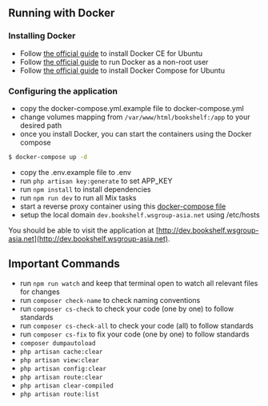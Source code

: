 ## Running with Docker

### Installing Docker

* Follow [the official guide](https://docs.docker.com/engine/installation/linux/docker-ce/ubuntu/#install-docker-ce) to install Docker CE for Ubuntu
* Follow [the official guide](https://docs.docker.com/engine/installation/linux/linux-postinstall/) to run Docker as a non-root user
* Follow [the official guide](https://docs.docker.com/compose/install/) to install Docker Compose for Ubuntu

### Configuring the application

* copy the docker-compose.yml.example file to docker-compose.yml
* change volumes mapping from ```/var/www/html/bookshelf:/app``` to your desired path
* once you install Docker, you can start the containers using the Docker compose

```sh
$ docker-compose up -d
```

* copy the .env.example file to .env
* run ```php artisan key:generate``` to set APP_KEY
* run ```npm install``` to install dependencies
* run ```npm run dev``` to run all Mix tasks
* start a reverse proxy container using this [docker-compose file](https://lsv.wsgroup-asia.com:12221/php/dev-script/blob/master/reverse-proxy/docker-compose.yml.example)
* setup the local domain ```dev.bookshelf.wsgroup-asia.net``` using /etc/hosts

You should be able to visit the application at [http://dev.bookshelf.wsgroup-asia.net](http://dev.bookshelf.wsgroup-asia.net).

## Important Commands

* run ```npm run watch``` and keep that terminal open to watch all relevant files for changes
* run ```composer check-name``` to check naming conventions
* run ```composer cs-check``` to check your code (one by one) to follow standards
* run ```composer cs-check-all``` to check your code (all) to follow standards
* run ```composer cs-fix``` to fix your code (one by one) to follow standards
* ```composer dumpautoload```
* ```php artisan cache:clear```
* ```php artisan view:clear```
* ```php artisan config:clear```
* ```php artisan route:clear```
* ```php artisan clear-compiled```
* ```php artisan route:list```
